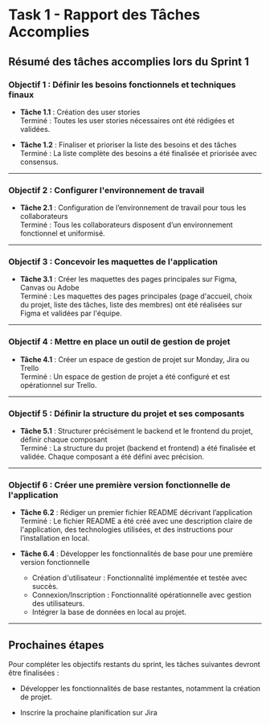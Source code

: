 # Task 1 - Rapport des Tâches Accomplies

## Résumé des tâches accomplies lors du Sprint 1

### Objectif 1 : Définir les besoins fonctionnels et techniques finaux
- **Tâche 1.1** : Création des user stories  
   Terminé : Toutes les user stories nécessaires ont été rédigées et validées.

- **Tâche 1.2** : Finaliser et prioriser la liste des besoins et des tâches  
   Terminé : La liste complète des besoins a été finalisée et priorisée avec consensus.

---

### Objectif 2 : Configurer l'environnement de travail
- **Tâche 2.1** : Configuration de l’environnement de travail pour tous les collaborateurs  
   Terminé : Tous les collaborateurs disposent d’un environnement fonctionnel et uniformisé.

---

### Objectif 3 : Concevoir les maquettes de l'application
- **Tâche 3.1** : Créer les maquettes des pages principales sur Figma, Canvas ou Adobe  
   Terminé : Les maquettes des pages principales (page d'accueil, choix du projet, liste des tâches, liste des membres) ont été réalisées sur Figma et validées par l'équipe.

---

### Objectif 4 : Mettre en place un outil de gestion de projet
- **Tâche 4.1** : Créer un espace de gestion de projet sur Monday, Jira ou Trello  
   Terminé : Un espace de gestion de projet a été configuré et est opérationnel sur Trello.

---

### Objectif 5 : Définir la structure du projet et ses composants
- **Tâche 5.1** : Structurer précisément le backend et le frontend du projet, définir chaque composant  
   Terminé : La structure du projet (backend et frontend) a été finalisée et validée. Chaque composant a été défini avec précision.

---

### Objectif 6 : Créer une première version fonctionnelle de l'application
- **Tâche 6.2** : Rédiger un premier fichier README décrivant l’application  
   Terminé : Le fichier README a été créé avec une description claire de l'application, des technologies utilisées, et des instructions pour l’installation en local.

- **Tâche 6.4** : Développer les fonctionnalités de base pour une première version fonctionnelle  
  - Création d'utilisateur : Fonctionnalité implémentée et testée avec succès.  
  - Connexion/Inscription : Fonctionnalité opérationnelle avec gestion des utilisateurs.
  - Intégrer la base de données en local au projet.  

---

## Prochaines étapes
Pour compléter les objectifs restants du sprint, les tâches suivantes devront être finalisées :  

- Développer les fonctionnalités de base restantes, notamment la création de projet. 

- Inscrire la prochaine planification sur Jira




